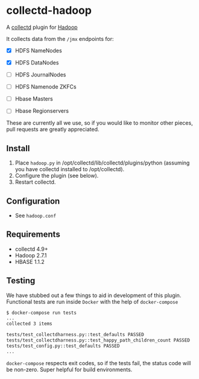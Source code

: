 # collectd-hadoop

A [collectd](http://collectd.org) plugin for [Hadoop](https://hadoop.apache.org/)

It collects data from the `/jmx` endpoints for:

* [x] HDFS NameNodes
* [x] HDFS DataNodes
* [ ] HDFS JournalNodes
* [ ] HDFS Namenode ZKFCs

* [ ] Hbase Masters
* [ ] Hbase Regionservers

These are currently all we use, so if you would like to monitor other pieces, pull requests
are greatly appreciated.

## Install

1. Place `hadoop.py` in /opt/collectd/lib/collectd/plugins/python (assuming you have collectd installed to /opt/collectd).
2. Configure the plugin (see below).
3. Restart collectd.

Configuration
-------------
 * See `hadoop.conf`

Requirements
------------
 * collectd 4.9+
 * Hadoop 2.7.1
 * HBASE 1.1.2

## Testing

We have stubbed out a few things to aid in development of this plugin. Functional tests are run
inside `Docker` with the help of `docker-compose`

```bash
$ docker-compose run tests
...
collected 3 items

tests/test_collectdharness.py::test_defaults PASSED
tests/test_collectdharness.py::test_happy_path_children_count PASSED
tests/test_config.py::test_defaults PASSED
...
```

`docker-compose` respects exit codes, so if the tests fail, the status code will be non-zero. Super helpful for
build environments.
